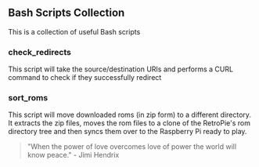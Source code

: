 ## Bash Scripts Collection

This is a collection of useful Bash scripts


### check_redirects

This script will take the source/destination URIs and performs a CURL command to check if they successfully redirect


### sort_roms

This script will move downloaded roms (in zip form) to a different directory.  It extracts the zip files, moves the rom files to a clone of the RetroPie's rom directory tree and then syncs them over to the Raspberry Pi ready to play.




> "When the power of love overcomes love of power the world will know peace." - Jimi Hendrix
